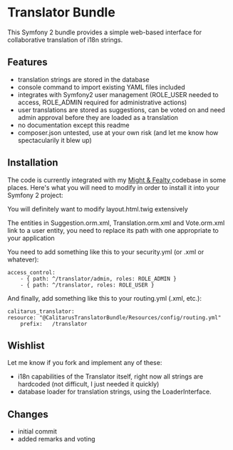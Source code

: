 # Translator Bundle

This Symfony 2 bundle provides a simple web-based interface for collaborative translation of i18n strings.



## Features
* translation strings are stored in the database
* console command to import existing YAML files included
* integrates with Symfony2 user management (ROLE_USER needed to access, ROLE_ADMIN required for administrative actions)
* user translations are stored as suggestions, can be voted on and need admin approval before they are loaded as a translation
* no documentation except this readme
* composer.json untested, use at your own risk (and let me know how spectacularily it blew up)


## Installation

The code is currently integrated with my [Might & Fealty ](http://mightandfealty.com) codebase in some places.
Here's what you will need to modify in order to install it into your Symfony 2 project:

You will definitely want to modify layout.html.twig extensively

The entities in Suggestion.orm.xml, Translation.orm.xml and Vote.orm.xml link to a user entity, you need to replace its path with one appropriate to your application

You need to add something like this to your security.yml (or .xml or whatever):

	access_control:
		- { path: ^/translator/admin, roles: ROLE_ADMIN }
		- { path: ^/translator, roles: ROLE_USER }

And finally, add something like this to your routing.yml (.xml, etc.):

	calitarus_translator:
   	resource: "@CalitarusTranslatorBundle/Resources/config/routing.yml"
    	prefix:   /translator



## Wishlist
Let me know if you fork and implement any of these:
* i18n capabilities of the Translator itself, right now all strings are hardcoded (not difficult, I just needed it quickly)
* database loader for translation strings, using the LoaderInterface.



## Changes
* initial commit
* added remarks and voting